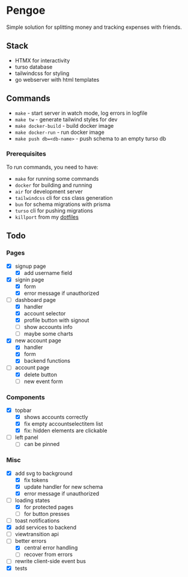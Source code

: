 # Pengoe

Simple solution for splitting money and tracking expenses with friends.

## Stack

- HTMX for interactivity
- turso database
- tailwindcss for styling
- go webserver with html templates

## Commands

- `make` - start server in watch mode, log errors in logfile
- `make tw` - generate tailwind styles for dev
- `make docker-build` - build docker image
- `make docker-run` - run docker image
- `make push db=<db-name>` - push schema to an empty turso db

### Prerequisites

To run commands, you need to have:

- `make` for running some commands
- `docker` for building and running
- `air` for development server
- `tailwindcss` cli for css class generation
- `bun` for schema migrations with prisma
- `turso` cli for pushing migrations
- `killport` from my [dotfiles](https://github.com/peterszarvas94/dots/blob/main/.local/bin/killport)

## Todo

### Pages

- [x] signup page
  - [x] add username field
- [x] signin page
  - [x] form
  - [x] error message if unauthorized
- [ ] dashboard page
  - [x] handler
  - [x] account selector
  - [x] profile button with signout
  - [ ] show accounts info
  - [ ] maybe some charts
- [x] new account page
  - [x] handler
  - [x] form
  - [x] backend functions
- [ ] account page
  - [x] delete button
  - [ ] new event form

### Components

- [x] topbar 
  - [x] shows accounts correctly
  - [x] fix empty accountselectitem list 
  - [x] fix: hidden elements are clickable
- [ ] left panel
  - [ ] can be pinned

### Misc

- [x] add svg to background
  - [x] fix tokens
  - [x] update handler for new schema
  - [x] error message if unauthorized
- [ ] loading states
  - [x] for protected pages
  - [ ] for button presses
- [ ] toast notifications
- [x] add services to backend
- [ ] viewtransition api
- [ ] better errors
  - [x] central error handling
  - [ ] recover from errors
- [ ] rewrite client-side event bus
- [x] tests

